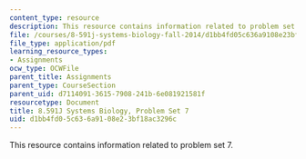```yaml
---
content_type: resource
description: This resource contains information related to problem set 7.
file: /courses/8-591j-systems-biology-fall-2014/d1bb4fd05c636a9108e23bf18ac3296c_MIT8_591JF14_ProblemSet7.pdf
file_type: application/pdf
learning_resource_types:
- Assignments
ocw_type: OCWFile
parent_title: Assignments
parent_type: CourseSection
parent_uid: d7114091-3615-7908-241b-6e081921581f
resourcetype: Document
title: 8.591J Systems Biology, Problem Set 7
uid: d1bb4fd0-5c63-6a91-08e2-3bf18ac3296c
---
```

This resource contains information related to problem set 7.

